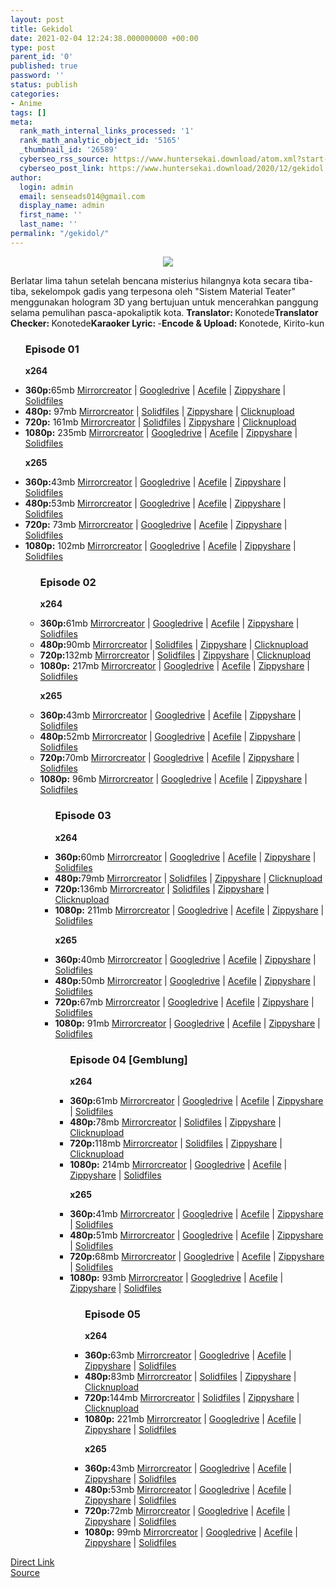 ```yaml
---
layout: post
title: Gekidol
date: 2021-02-04 12:24:38.000000000 +00:00
type: post
parent_id: '0'
published: true
password: ''
status: publish
categories:
- Anime
tags: []
meta:
  rank_math_internal_links_processed: '1'
  rank_math_analytic_object_id: '5165'
  _thumbnail_id: '26589'
  cyberseo_rss_source: https://www.huntersekai.download/atom.xml?start-index=1
  cyberseo_post_link: https://www.huntersekai.download/2020/12/gekidol.html
author:
  login: admin
  email: senseads014@gmail.com
  display_name: admin
  first_name: ''
  last_name: ''
permalink: "/gekidol/"
---
```

<p> <a class="popup" data-target="32455"></a>
<div class="separator" style="clear: both; text-align: center;"><a href="https://1.bp.blogspot.com/-EPEn5I2Gonc/X_W7zHMq0MI/AAAAAAAACds/P4DHxqMWYtQPr8xUucxwQXhs_I-89e5PgCLcBGAsYHQ/s600/109293l.webp" imageanchor="1" style="margin-left: 1em; margin-right: 1em;"><img border="0" data-original-height="318" data-original-width="225" src="{{ site.baseurl }}/assets/2021/02/109293l.webp" /></a></div>
<p>Berlatar lima tahun setelah bencana misterius hilangnya kota secara tiba-tiba, sekelompok gadis yang terpesona oleh "Sistem Material Teater" menggunakan hologram 3D yang bertujuan untuk mencerahkan panggung selama pemulihan pasca-apokaliptik kota. <a name="more"></a>
<pekerja><b>Translator: </b><span>Konotede</span><b>Translator Checker: </b><span>Konotede</span><b>Karaoker Lyric: </b><span>-</span><b>Encode & Upload: </b><span>Konotede, Kirito-kun</span></pekerja>
<div class="dl">
<ul />
<h3>Episode 01</h3>
<p><strong>x264</strong>
<li><b>360p:</b><span id="size">65mb</span> <a href="https://apk.miuiku.com/EiAkju">Mirrorcreator</a> | <a href="https://apk.miuiku.com/rKF9E">Googledrive</a> | <a href="https://apk.miuiku.com/dmuP">Acefile</a> | <a href="https://apk.miuiku.com/8yYcp4T1F">Zippyshare</a> | <a href="https://apk.miuiku.com/W4e028lp">Solidfiles</a></li>
<li><b>480p:</b> <span id="size">97mb</span> <a href="https://semawur.com/AgCGxB31">Mirrorcreator</a> | <a href="https://semawur.com/7sTBAR">Solidfiles</a> | <a href="https://semawur.com/XNaaYYG">Zippyshare</a> | <a href="https://semawur.com/f3hOBbr">Clicknupload</a></li>
<li><b>720p:</b> <span id="size">161mb</span> <a href="https://semawur.com/xasj">Mirrorcreator</a> | <a href="https://semawur.com/uzmcFEE5">Solidfiles</a> | <a href="https://semawur.com/rbWJ4z">Zippyshare</a> | <a href="https://semawur.com/OdfYBWy5w">Clicknupload</a></li>
<li><b>1080p:</b> <span id="size">235mb</span> <a href="https://apk.miuiku.com/o45an">Mirrorcreator</a> | <a href="https://apk.miuiku.com/s8qW">Googledrive</a> | <a href="https://apk.miuiku.com/C9zHC">Acefile</a> | <a href="https://apk.miuiku.com/2p2mKULp">Zippyshare</a> | <a href="https://apk.miuiku.com/OvHyOoE7">Solidfiles</a></li>
<p> <strong>x265</strong>
<li><b>360p:</b><span id="size">43mb</span> <a href="https://apk.miuiku.com/Sjdv0">Mirrorcreator</a> | <a href="https://apk.miuiku.com/NeApqzmOC">Googledrive</a> | <a href="https://apk.miuiku.com/M2RGyBU7T">Acefile</a> | <a href="https://apk.miuiku.com/azslS3kvn8">Zippyshare</a> | <a href="https://apk.miuiku.com/yvRH">Solidfiles</a></li>
<li><b>480p:</b><span id="size">53mb</span> <a href="https://apk.miuiku.com/WtvHfKb">Mirrorcreator</a> | <a href="https://apk.miuiku.com/fHwpw6">Googledrive</a> | <a href="https://apk.miuiku.com/GOu1bD">Acefile</a> | <a href="https://apk.miuiku.com/Ew0iBHvjl">Zippyshare</a> | <a href="https://apk.miuiku.com/0UOdLz">Solidfiles</a></li>
<li><b>720p:</b> <span id="size">73mb</span> <a href="https://apk.miuiku.com/Ty3AnHhq">Mirrorcreator</a> | <a href="https://apk.miuiku.com/A5j2">Googledrive</a> | <a href="https://apk.miuiku.com/QMfCZV7UG">Acefile</a> | <a href="https://apk.miuiku.com/dlue">Zippyshare</a> | <a href="https://apk.miuiku.com/fE2z1mO">Solidfiles</a></li>
<li><b>1080p:</b> <span id="size">102mb</span> <a href="https://apk.miuiku.com/EzysB">Mirrorcreator</a> | <a href="https://apk.miuiku.com/opDC5">Googledrive</a> | <a href="https://apk.miuiku.com/Wknum2T">Acefile</a> | <a href="https://apk.miuiku.com/LPqpO">Zippyshare</a> | <a href="https://apk.miuiku.com/oBGwIzB8A">Solidfiles</a></li>
<ul />
<h3>Episode 02</h3>
<p><strong>x264</strong>
<li><b>360p:</b><span id="size">61mb</span> <a href="https://apk.miuiku.com/mRPdtRXJj">Mirrorcreator</a> | <a href="https://apk.miuiku.com/AtLnrLAnHK">Googledrive</a> | <a href="https://apk.miuiku.com/OY6fFXe3K">Acefile</a> | <a href="https://apk.miuiku.com/jY0BQW9CF">Zippyshare</a> | <a href="https://apk.miuiku.com/RQDFXc84">Solidfiles</a></li>
<li><b>480p:</b><span id="size">90mb</span> <a href="https://semawur.com/hZbdbKJbp9i">Mirrorcreator</a> | <a href="https://semawur.com/SPbDY">Solidfiles</a> | <a href="https://semawur.com/ao7z">Zippyshare</a> | <a href="https://semawur.com/sMObbnI">Clicknupload</a></li>
<li><b>720p:</b><span id="size">132mb</span> <a href="https://semawur.com/jhV3QeDm">Mirrorcreator</a> | <a href="https://semawur.com/n1JAC">Solidfiles</a> | <a href="https://semawur.com/SfMtSwS2h">Zippyshare</a> | <a href="https://semawur.com/7i4">Clicknupload</a></li>
<li><b>1080p:</b> <span id="size">217mb</span> <a href="https://apk.miuiku.com/oE0suAl">Mirrorcreator</a> | <a href="https://apk.miuiku.com/cSknncR">Googledrive</a> | <a href="https://apk.miuiku.com/DfiIC">Acefile</a> | <a href="https://apk.miuiku.com/xjIItzW">Zippyshare</a> | <a href="https://apk.miuiku.com/qkcx">Solidfiles</a></li>
<p> <strong>x265</strong>
<li><b>360p:</b><span id="size">43mb</span> <a href="https://apk.miuiku.com/9RtYBaXB9e">Mirrorcreator</a> | <a href="https://apk.miuiku.com/F6hlUA">Googledrive</a> | <a href="https://apk.miuiku.com/67bQj4">Acefile</a> | <a href="https://apk.miuiku.com/8TfUsw">Zippyshare</a> | <a href="https://apk.miuiku.com/UQaC">Solidfiles</a></li>
<li><b>480p:</b><span id="size">52mb</span> <a href="https://apk.miuiku.com/LMop">Mirrorcreator</a> | <a href="https://apk.miuiku.com/X0juGO">Googledrive</a> | <a href="https://apk.miuiku.com/MRvDg8D5">Acefile</a> | <a href="https://apk.miuiku.com/lFbiq">Zippyshare</a> | <a href="https://apk.miuiku.com/ILWCV">Solidfiles</a></li>
<li><b>720p:</b><span id="size">70mb</span> <a href="https://apk.miuiku.com/Qp1QUlCBd">Mirrorcreator</a> | <a href="https://apk.miuiku.com/hJOM2xelb">Googledrive</a> | <a href="https://apk.miuiku.com/kfZV7w">Acefile</a> | <a href="https://apk.miuiku.com/VjQcL1Ij">Zippyshare</a> | <a href="https://apk.miuiku.com/2wAhk">Solidfiles</a></li>
<li><b>1080p:</b> <span id="size">96mb</span> <a href="https://apk.miuiku.com/VkssTO">Mirrorcreator</a> | <a href="https://apk.miuiku.com/k7PG2zRz">Googledrive</a> | <a href="https://apk.miuiku.com/ig0aQW">Acefile</a> | <a href="https://apk.miuiku.com/Jhmdg">Zippyshare</a> | <a href="https://apk.miuiku.com/A9uGoxpdRK">Solidfiles</a></li>
<ul />
<h3>Episode 03</h3>
<p><strong>x264</strong>
<li><b>360p:</b><span id="size">60mb</span> <a href="https://apk.miuiku.com/DYdzKjkAQ">Mirrorcreator</a> | <a href="https://apk.miuiku.com/Hn1hrE">Googledrive</a> | <a href="https://apk.miuiku.com/gFoM">Acefile</a> | <a href="https://apk.miuiku.com/khGEw">Zippyshare</a> | <a href="https://apk.miuiku.com/0R5YIQaIZH">Solidfiles</a></li>
<li><b>480p:</b><span id="size">79mb</span> <a href="https://semawur.com/lgcAB">Mirrorcreator</a> | <a href="https://semawur.com/Jubki">Solidfiles</a> | <a href="https://semawur.com/Jubki">Zippyshare</a> | <a href="https://semawur.com/KNjpZGp">Clicknupload</a></li>
<li><b>720p:</b><span id="size">136mb</span> <a href="https://semawur.com/MINHn">Mirrorcreator</a> | <a href="https://semawur.com/Vr3LWxcaKT">Solidfiles</a> | <a href="https://semawur.com/Itgml2B1i">Zippyshare</a> | <a href="https://semawur.com/Nr9QyiBI">Clicknupload</a></li>
<li><b>1080p:</b> <span id="size">211mb</span> <a href="https://apk.miuiku.com/zkcw4KFt6">Mirrorcreator</a> | <a href="https://apk.miuiku.com/1bFHrI">Googledrive</a> | <a href="https://apk.miuiku.com/bYOh">Acefile</a> | <a href="https://apk.miuiku.com/f56exAwvd">Zippyshare</a> | <a href="https://apk.miuiku.com/5xFXSxcNd">Solidfiles</a></li>
<p> <strong>x265</strong>
<li><b>360p:</b><span id="size">40mb</span> <a href="https://apk.miuiku.com/wSbVrz">Mirrorcreator</a> | <a href="https://apk.miuiku.com/BnfjQRspyU">Googledrive</a> | <a href="https://apk.miuiku.com/9nHeVRsH9">Acefile</a> | <a href="https://apk.miuiku.com/BUXT">Zippyshare</a> | <a href="https://apk.miuiku.com/s1qyA">Solidfiles</a></li>
<li><b>480p:</b><span id="size">50mb</span> <a href="https://apk.miuiku.com/ZOiizYoc">Mirrorcreator</a> | <a href="https://apk.miuiku.com/0Q1yU">Googledrive</a> | <a href="https://apk.miuiku.com/ewOsB">Acefile</a> | <a href="https://apk.miuiku.com/Tezjrdw">Zippyshare</a> | <a href="https://apk.miuiku.com/IGXEd8sd9">Solidfiles</a></li>
<li><b>720p:</b><span id="size">67mb</span> <a href="https://apk.miuiku.com/Fjcju">Mirrorcreator</a> | <a href="https://apk.miuiku.com/s4sMv3p">Googledrive</a> | <a href="https://apk.miuiku.com/YQYqYRaw">Acefile</a> | <a href="https://apk.miuiku.com/BVI9">Zippyshare</a> | <a href="https://apk.miuiku.com/Fi9vfo">Solidfiles</a></li>
<li><b>1080p:</b> <span id="size">91mb</span> <a href="https://apk.miuiku.com/rsvW8ag">Mirrorcreator</a> | <a href="https://apk.miuiku.com/Tdwoa">Googledrive</a> | <a href="https://apk.miuiku.com/QV9ejyS">Acefile</a> | <a href="https://apk.miuiku.com/1UsFxJdiAk">Zippyshare</a> | <a href="https://apk.miuiku.com/tXjS">Solidfiles</a></li>
<ul />
<h3>Episode 04 [Gemblung] </h3>
<p><strong>x264</strong>
<li><b>360p:</b><span id="size">61mb</span> <a href="https://apk.miuiku.com/Oav4a0PIS">Mirrorcreator</a> | <a href="https://apk.miuiku.com/s0eJu">Googledrive</a> | <a href="https://apk.miuiku.com/eeG0">Acefile</a> | <a href="https://apk.miuiku.com/yj3XHvMx">Zippyshare</a> | <a href="https://apk.miuiku.com/Ebp0">Solidfiles</a></li>
<li><b>480p:</b><span id="size">78mb</span> <a href="https://semawur.com/jrZaZa8EC">Mirrorcreator</a> | <a href="#">Solidfiles</a> | <a href="https://semawur.com/2gmmIX">Zippyshare</a> | <a href="https://semawur.com/swFzOfpoM">Clicknupload</a></li>
<li><b>720p:</b><span id="size">118mb</span> <a href="https://semawur.com/9vyG0g">Mirrorcreator</a> | <a href="https://semawur.com/T36k0a">Solidfiles</a> | <a href="https://semawur.com/mWR4">Zippyshare</a> | <a href="https://semawur.com/5uNK">Clicknupload</a></li>
<li><b>1080p:</b> <span id="size">214mb</span> <a href="https://apk.miuiku.com/X5GIxOHxA9">Mirrorcreator</a> | <a href="https://apk.miuiku.com/ZGWBu1oV">Googledrive</a> | <a href="https://apk.miuiku.com/JMFTzTEJ2">Acefile</a> | <a href="https://apk.miuiku.com/WEbYwZw">Zippyshare</a> | <a href="https://apk.miuiku.com/SxmAZ">Solidfiles</a></li>
<p> <strong>x265</strong>
<li><b>360p:</b><span id="size">41mb</span> <a href="https://apk.miuiku.com/BABp">Mirrorcreator</a> | <a href="https://apk.miuiku.com/oTlYBtpgqj">Googledrive</a> | <a href="https://apk.miuiku.com/pYnoW54">Acefile</a> | <a href="https://apk.miuiku.com/ni44">Zippyshare</a> | <a href="https://apk.miuiku.com/gejzt89">Solidfiles</a></li>
<li><b>480p:</b><span id="size">51mb</span> <a href="https://apk.miuiku.com/KHk4G">Mirrorcreator</a> | <a href="https://apk.miuiku.com/naVLURnhIX">Googledrive</a> | <a href="https://apk.miuiku.com/gSQ8l">Acefile</a> | <a href="https://apk.miuiku.com/mAok4Qiku7">Zippyshare</a> | <a href="https://apk.miuiku.com/wwc7x">Solidfiles</a></li>
<li><b>720p:</b><span id="size">68mb</span> <a href="https://apk.miuiku.com/JG7OwtS78t">Mirrorcreator</a> | <a href="https://apk.miuiku.com/O9YO">Googledrive</a> | <a href="https://apk.miuiku.com/oTUZSb2">Acefile</a> | <a href="https://apk.miuiku.com/8LyPyB0">Zippyshare</a> | <a href="https://apk.miuiku.com/vx13Ofzj">Solidfiles</a></li>
<li><b>1080p:</b> <span id="size">93mb</span> <a href="https://apk.miuiku.com/pIxcbM">Mirrorcreator</a> | <a href="https://apk.miuiku.com/6Ix1Iw">Googledrive</a> | <a href="https://apk.miuiku.com/6eP7">Acefile</a> | <a href="https://apk.miuiku.com/Q7Wcq317Tm">Zippyshare</a> | <a href="https://apk.miuiku.com/XA3U6e">Solidfiles</a></li>
<ul />
<h3>Episode 05</h3>
<p><strong>x264</strong>
<li><b>360p:</b><span id="size">63mb</span> <a href="https://apk.miuiku.com/YEoaBMlBJ">Mirrorcreator</a> | <a href="https://apk.miuiku.com/8DtFaJfqX">Googledrive</a> | <a href="https://apk.miuiku.com/LWnSeG">Acefile</a> | <a href="https://apk.miuiku.com/rRMWsGwwf">Zippyshare</a> | <a href="https://apk.miuiku.com/KfPZh">Solidfiles</a></li>
<li><b>480p:</b><span id="size">83mb</span> <a href="https://semawur.com/lXk0y">Mirrorcreator</a> | <a href="https://semawur.com/rYohF6wnL6">Solidfiles</a> | <a href="https://semawur.com/nVTKZus">Zippyshare</a> | <a href="https://semawur.com/g6Fngu2P">Clicknupload</a></li>
<li><b>720p:</b><span id="size">144mb</span> <a href="https://semawur.com/y0CECNzUr">Mirrorcreator</a> | <a href="https://semawur.com/dt28y">Solidfiles</a> | <a href="https://semawur.com/OFBZZ0">Zippyshare</a> | <a href="https://semawur.com/yxj61T3">Clicknupload</a></li>
<li><b>1080p:</b> <span id="size">221mb</span> <a href="https://apk.miuiku.com/w6X09">Mirrorcreator</a> | <a href="https://apk.miuiku.com/XbMccv1k">Googledrive</a> | <a href="https://apk.miuiku.com/igHHA5U">Acefile</a> | <a href="https://apk.miuiku.com/ZNSscJqt">Zippyshare</a> | <a href="https://apk.miuiku.com/s6Du">Solidfiles</a></li>
<p> <strong>x265</strong>
<li><b>360p:</b><span id="size">43mb</span> <a href="https://apk.miuiku.com/Wf9ChLr">Mirrorcreator</a> | <a href="https://apk.miuiku.com/m9RdnIu">Googledrive</a> | <a href="https://apk.miuiku.com/MGzm">Acefile</a> | <a href="https://apk.miuiku.com/Aex7x5bQ7E">Zippyshare</a> | <a href="https://apk.miuiku.com/dtJQZN">Solidfiles</a></li>
<li><b>480p:</b><span id="size">53mb</span> <a href="https://apk.miuiku.com/Q4TZa0u">Mirrorcreator</a> | <a href="https://apk.miuiku.com/ix5q">Googledrive</a> | <a href="https://apk.miuiku.com/scS3v">Acefile</a> | <a href="https://apk.miuiku.com/LZK0B">Zippyshare</a> | <a href="https://apk.miuiku.com/btAVUvt">Solidfiles</a></li>
<li><b>720p:</b><span id="size">72mb</span> <a href="https://apk.miuiku.com/tGwpX">Mirrorcreator</a> | <a href="https://apk.miuiku.com/kkUxI2U6">Googledrive</a> | <a href="https://apk.miuiku.com/uggJYo">Acefile</a> | <a href="https://apk.miuiku.com/wobM">Zippyshare</a> | <a href="https://apk.miuiku.com/AKbMAIC4RL">Solidfiles</a></li>
<li><b>1080p:</b> <span id="size">99mb</span> <a href="https://apk.miuiku.com/ecXfc">Mirrorcreator</a> | <a href="https://apk.miuiku.com/bCviNjzi3R">Googledrive</a> | <a href="https://apk.miuiku.com/PLDIELhE5">Acefile</a> | <a href="https://apk.miuiku.com/ZuyfRFS">Zippyshare</a> | <a href="https://apk.miuiku.com/Oz9tzW1vm">Solidfiles</a></li>
</div>
<link rel="stylesheet" href="https://cdnjs.cloudflare.com/ajax/libs/font-awesome/4.7.0/css/font-awesome.min.css" />
<div class="divbtn"> <a href="https://handymansurrender.com/fihup8buzv?key=94550f7ce39444073321dde3b8782f97" class="btn"><i class="fa fa-download"></i> Direct Link</a> <br /><a href="https://www.huntersekai.download/2020/12/gekidol.html">Source</a> </div>
